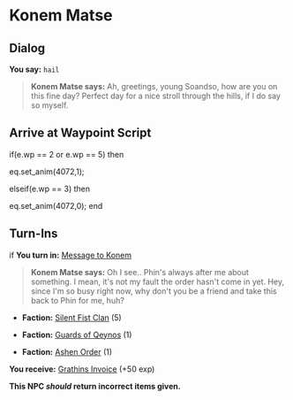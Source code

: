 # Konem Matse
## Dialog

**You say:** `hail`



>**Konem Matse says:** Ah, greetings, young Soandso, how are you on this fine day? Perfect day for a nice stroll through the hills, if I do say so myself.

## Arrive at Waypoint Script

if(e.wp == 2 or e.wp == 5) then


eq.set_anim(4072,1);

elseif(e.wp == 3) then


eq.set_anim(4072,0);
end

## Turn-Ins




if **You turn in:** [Message to Konem](/item/18921)


>**Konem Matse says:** Oh I see.. Phin's always after me about something.  I mean, it's not my fault the order hasn't come in yet.  Hey, since I'm so busy right now, why don't you be a friend and take this back to Phin for me, huh?





* __Faction:__ [Silent Fist Clan](/faction/309) (5)


* __Faction:__ [Guards of Qeynos](/faction/262) (1)


* __Faction:__ [Ashen Order](/faction/361) (1)


 **You receive:**  [Grathins Invoice](/item/18922) (+50 exp)

**This NPC *should* return incorrect items given.**

